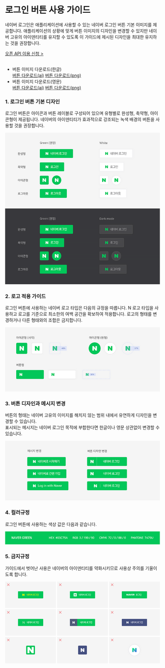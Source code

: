 # 로그인 버튼 사용 가이드

<html lang="ko">
<head>
    <title>NAVER Developers - 네이버아이디로로그인 로그인 버튼 사용 가이드</title>
    <meta name="description" content="NAVER Developers - 네이버아이디로로그인 로그인 버튼 사용 가이드">
</head>
<body>
<div class="con">
    <div class="h_page_area">
        <div class="side_menu"></div>
    </div>
    <p class="p_desc">
        네이버 로그인은 애플리케이션에 사용할 수 있는 네이버 로그인 버튼 기본 이미지를 제공합니다. 애플리케이션의 상황에 맞게 버튼 이미지의 디자인을 변경할 수 있지만 네이버 고유의 아이덴티티를 유지할 수 있도록 이 가이드에 제시된 디자인을 최대한 유지하는 것을 권장합니다.<br>
    </p>
    <div class="buttons2">
        <a class="btn_b_hi3" href="https://developers.naver.com/apps/#/register?api=nvlogin">오픈 API 이용 신청 &gt;</a>
    </div>
    <br>
    <ul class="list_type1">
        <li>버튼 이미지 다운로드(한글)
            <div>
                <span><a class="btn_n" href="https://developers.naver.com/inc/devcenter/downloads/naveridro/2021_Login_with_naver_guidelines_kr.ai">
                    <i class="xi-download"></i> 버튼 다운로드(ai)</a>
                </span>
                <span><a class="btn_n" href="https://developers.naver.com/inc/devcenter/downloads/naveridro/2021_Login_with_naver_guidelines_Kr.zip">
                    <i class="xi-download"></i> 버튼 다운로드(png)</a>
                </span>
            </div>
        </li>
        <li>버튼 이미지 다운로드(영문)
            <div>
                <span><a class="btn_n" href="https://developers.naver.com/inc/devcenter/downloads/naveridro/2021_Login_with_naver_guidelines_En.ai">
                    <i class="xi-download"></i> 버튼 다운로드(ai)</a>
                </span>
                <span><a class="btn_n" href="https://developers.naver.com/inc/devcenter/downloads/naveridro/2021_Login_with_naver_guidelines_En.zip">
                    <i class="xi-download"></i> 버튼 다운로드(png)</a>
                </span>
            </div>
        </li>
    </ul>
    <h3 class="h_sub">1. 로그인 버튼 기본 디자인</h3>
    <p class="p_desc">
        로그인 버튼은 아이콘과 버튼 레이블로 구성되어 있으며 유형별로 완성형, 축약형, 아이콘형이 제공됩니다.
        네이버의 아이덴티티가 효과적으로 강조되는 녹색 배경의 버튼을 사용할 것을 권장합니다.
    </p>
    <div class="img_area">
        <img alt="네이버 로그인 버튼 가이드, 완성형, 축약형, 아이콘형, 로그아웃형 4가지 유형이 있으며, 각 유형마다 녹색 배경인 그린 타입과, 흰색 배경인 화이트 타입이 있다. 유형별 버튼 형태는 다음과 같다. 완성: N 네이버 로그인, 축약: N 로그인, 아이콘: N, 로그아웃: N 로그아웃" src="./images/image01.png">
    </div>
    <h3 class="h_sub">2. 로고 적용 가이드</h3>
    <p class="p_desc">로그인 버튼에 사용하는 네이버 로고 타입은 다음의 규정을 따릅니다. N 로고 타입을 사용하고 로고를 기준으로 최소한의 여백 공간을 확보하여 적용합니다. 로고의 형태를 변경하거나 다른 형태와의 조합은 금지합니다.</p>
    <div class="img_area">
        <img alt="로고 적용 가이드" src="./images/image02.png">
    </div>
    <h3 class="h_sub">3. 버튼 디자인과 메시지 변경</h3>
    <p class="p_desc">버튼의 형태는 네이버 고유의 이미지를 해치지 않는 범위 내에서 유연하게 디자인을 변경할 수 있습니다.<br>
    표시되는 메시지는 네이버 로그인 목적에 부합한다면 한글이나 영문 상관없이 변경할 수 있습니다.</p>
    <div class="img_area">
        <img alt="로고 적용 가이드" src="./images/image03.png">
    </div>
    <h3 class="h_sub">4. 컬러규정</h3>
    <p class="p_desc">로그인 버튼에 사용하는 색상 값은 다음과 같습니다.</p>
    <div class="img_area">
        <img alt="로고 적용 가이드" src="./images/image04.png">
    </div>
    <h3 class="h_sub">5. 금지규정</h3>
    <p class="p_desc">가이드에서 벗어난 사용은 네이버의 아이덴티티를 약화시키므로 사용상 주의를 기울이도록 합니다.</p>
    <div class="img_area">
        <img alt="로고 적용 가이드" src="./images/image05.png">
    </div>
    <br>
    <br>
    <br>
    <br>
</div>
</body>
</html>
